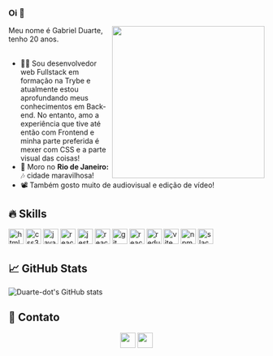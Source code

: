 ### Oi 👋

<div>
<img src="https://media4.giphy.com/media/SHjOSDkKZ18qOHA5B5/giphy.gif?cid=ecf05e47z2pgmv6xdwhmxml25c3bb884l4vq5lwbyb3nm6sq&rid=giphy.gif&ct=s" width="300" align="right"/>
<p align="left">
Meu nome é Gabriel Duarte, tenho 20 anos. <br> <br>
  
  - 👨‍💻 Sou desenvolvedor web Fullstack em formação na Trybe e atualmente estou aprofundando meus conhecimentos em Back-end. No entanto, amo a experiência que tive até então com Frontend e minha parte preferida é mexer com CSS e a parte visual das coisas! <br>
  - 📌 Moro no <strong>Rio de Janeiro:</strong> 🎶 cidade maravilhosa! <br> 
  - 📽️ Também gosto muito de audiovisual e edição de vídeo!<br>
</p>
</div>

## 🔥 Skills
<p>
<img alt="html5" src="https://img.shields.io/badge/HTML5-E34F26?style=for-the-badge&logo=html5&logoColor=white" style="margin-bottom: 4px;" height="30px">
<img alt="css3" src="https://img.shields.io/badge/CSS3-1572B6?style=for-the-badge&logo=css3&logoColor=white" style="margin-bottom: 4px;" height="30px">
<img alt="javascript" src="https://img.shields.io/badge/JavaScript-F7DF1E?style=for-the-badge&logo=javascript&logoColor=black" style="margin-bottom: 4px;" height="30px">
<img alt="react" src="https://img.shields.io/badge/React-20232A?style=for-the-badge&logo=react&logoColor=61DAFB" style="margin-bottom: 4px;" height="30px">
<img alt="jest" src="https://img.shields.io/badge/Jest-323330?style=for-the-badge&logo=Jest&logoColor=white" style="margin-bottom: 4px;" height="30px">
<img alt="react testing library" src="https://img.shields.io/badge/testing%20library-323330?style=for-the-badge&logo=testing-library&logoColor=red" style="margin-bottom: 4px;" height="30px">
<img alt="git" src="https://img.shields.io/badge/GIT-E44C30?style=for-the-badge&logo=git&logoColor=white" style="margin-bottom: 4px;" height="30px">
<img alt="react router" src="https://img.shields.io/badge/React_Router-CA4245?style=for-the-badge&logo=react-router&logoColor=white" style="margin-bottom: 4px;" height="30px">
<img alt="redux" src="https://img.shields.io/badge/Redux-593D88?style=for-the-badge&logo=redux&logoColor=white" style="margin-bottom: 4px;" height="30px">
<img alt="vite" src="https://img.shields.io/badge/vite-%23646CFF.svg?style=for-the-badge&logo=vite&logoColor=white" style="margin-bottom: 4px;" height="30px">
<img alt="npm" src="https://img.shields.io/badge/NPM-%23CB3837.svg?style=for-the-badge&logo=npm&logoColor=white" style="margin-bottom: 4px;" height="30px">
<img alt="slack" src="https://img.shields.io/badge/Slack-4A154B?style=for-the-badge&logo=slack&logoColor=white" style="margin-bottom: 4px;" height="30px">
</p>

## 📈 GitHub Stats
![Duarte-dot's GitHub stats](https://github-readme-stats.vercel.app/api?username=duarte-dot&show_icons=true&theme=dracula)

## 👥 Contato

<p align="center">
<a href="https://www.linkedin.com/in/duarte-dev/"><img src="https://img.shields.io/badge/linkedin-%230077B5.svg?style=for-the-badge&logo=linkedin&logoColor=white" style="margin-bottom: 4px;" height="30px" target="_blank"></a>
<a href="mailto:gabrieldvr@outlook.com"><img src="https://img.shields.io/badge/Gmail-D14836?style=for-the-badge&logo=gmail&logoColor=white" style="margin-bottom: 4px;" height="30px" target="_blank"></a>
</p>
